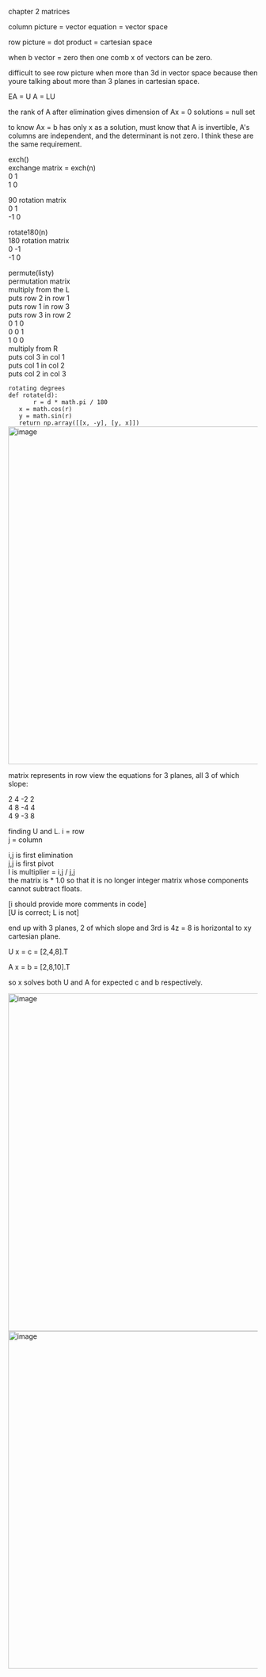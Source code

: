 chapter 2 matrices

column picture = vector equation = vector space

row picture = dot product = cartesian space

when b vector = zero then one comb x of vectors can be zero.

difficult to see row picture when more than 3d in vector space because then youre talking about more than 3 planes in cartesian space.

EA = U
A = LU

the rank of A after elimination gives dimension of Ax = 0 solutions = null set

to know Ax = b has only x as a solution, must know that A is invertible, A's columns are independent, and the determinant is not zero.  I think these are the same requirement.

exch()  
exchange matrix = exch(n)  
 0  1  
 1  0  

90 rotation matrix  
 0   1  
-1   0  

rotate180(n)  
180 rotation matrix  
 0 -1  
-1  0  

permute(listy)  
permutation matrix  
multiply from the L  
puts row 2 in row 1  
puts row 1 in row 3  
puts row 3 in row 2  
0 1 0  
0 0 1  
1 0 0  
multiply from R  
puts col 3 in col 1  
puts col 1 in col 2  
puts col 2 in col 3  

`rotating degrees`   
`def rotate(d):`  
`       r = d * math.pi / 180`  
`   x = math.cos(r)`  
`   y = math.sin(r)`  
`   return np.array([[x, -y], [y, x]])`  
<img width="682" alt="image" src="https://user-images.githubusercontent.com/38410965/104539534-bfe40780-55eb-11eb-9eaf-90fef0d49954.png">


matrix represents in row view the equations for 3 planes, all 3 of which slope:

 2  4 -2  2  
 4  8 -4  4  
 4  9 -3  8  
 
finding U and L. 
i = row  
j = column  

i,j is first elimination  
j,j is first pivot  
l is multiplier  =  i,j / j,j  
the matrix is * 1.0 so that it is no longer integer matrix whose components cannot subtract floats.  

[i should provide more comments in code]  
[U is correct; L is not]  

end up with 3 planes, 2 of which slope and 3rd is 4z = 8 is horizontal to xy cartesian plane.  

U x = c = [2,4,8].T  

A x = b = [2,8,10].T  

so x solves both U and A for expected c and b respectively.

<img width="682" alt="image" src="https://user-images.githubusercontent.com/38410965/104740710-4137b900-5716-11eb-8ce9-46cda9aa5b14.png">


<img width="682" alt="image" src="https://user-images.githubusercontent.com/38410965/104787181-eb3a3400-575c-11eb-8ca5-108d08b6904a.png">
